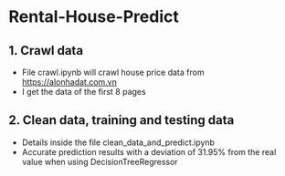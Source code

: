 # Rental-House-Predict
## 1. Crawl data
- File crawl.ipynb will crawl house price data from https://alonhadat.com.vn
- I get the data of the first 8 pages
## 2. Clean data, training and testing data
- Details inside the file clean_data_and_predict.ipynb
- Accurate prediction results with a deviation of 31.95% from the real value when using DecisionTreeRegressor
 
